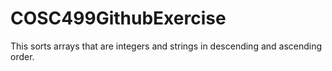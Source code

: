 # COSC499GithubExercise

This sorts arrays that are integers and strings in descending and ascending order.
